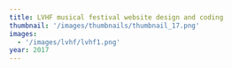 ```yaml
---
title: LVHF musical festival website design and coding
thumbnail: '/images/thumbnails/thumbnail_17.png'
images:
  - '/images/lvhf/lvhf1.png'
year: 2017
---
```

